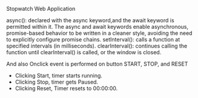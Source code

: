 Stopwatch Web Application

async(): declared with the async keyword,and the await keyword is permitted within it. 
	   The async and await keywords enable asynchronous, promise-based behavior to be written in a cleaner style, avoiding the need to explicitly configure promise chains.
setInterval(): calls a function at specified intervals (in milliseconds).
clearInterval(): continues calling the function until clearInterval() is called, or the window is closed.

And also Onclick event is performed on button START, STOP, and RESET
- Clicking Start, timer starts running.
- Clicking Stop, timer gets Paused. 
- Clicking Reset, Timer resets to 00:00:00.
